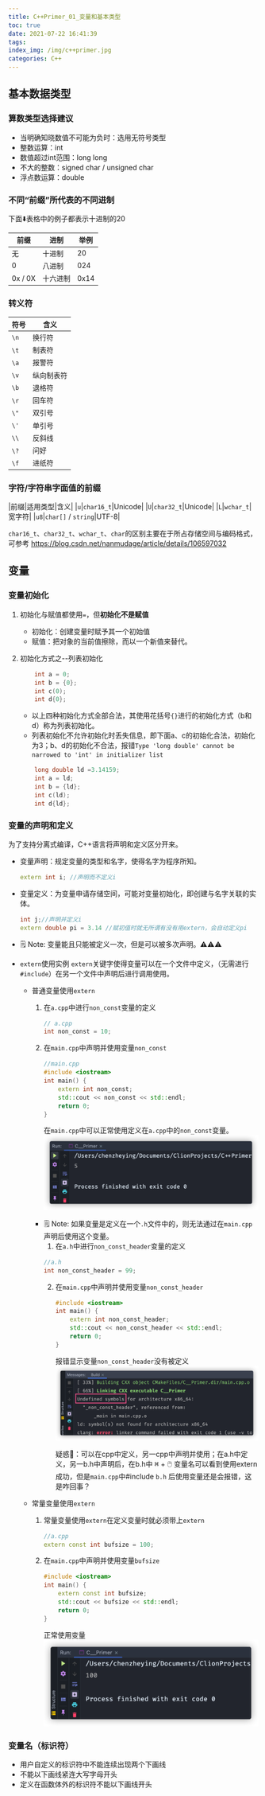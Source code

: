 ```yaml
---
title: C++Primer_01_变量和基本类型
toc: true
date: 2021-07-22 16:41:39
tags:
index_img: /img/c++primer.jpg
categories: C++
---
```

## 基本数据类型
### 算数类型选择建议
- 当明确知晓数值不可能为负时：选用无符号类型
- 整数运算：int
- 数值超过int范围：long long
- 不大的整数：signed char / unsigned char
- 浮点数运算：double

### 不同“前缀”所代表的不同进制

下面⬇️表格中的例子都表示十进制的20

|前缀|进制|举例|
|-----|--------|---|
|无|十进制|20|
|0|八进制|024|
|0x / 0X|十六进制|0x14|

### 转义符
|符号|含义|
|---|----|
|`\n`|换行符|
|`\t`|制表符|
|`\a`|报警符|
|`\v`|纵向制表符|
|`\b`|退格符|
|`\r`|回车符|
|`\"`|双引号|
|`\'`|单引号|
|`\\`|反斜线|
|`\?`|问好|
|`\f`|进纸符|

### 字符/字符串字面值的前缀

|前缀|适用类型|含义|
|`u`|`char16_t`|Unicode|
|`U`|`char32_t`|Unicode|
|`L`|`wchar_t`|宽字符|
|`u8`|`char[]` / `string`|UTF-8|

`char16_t`、`char32_t`、`wchar_t`、`char`的区别主要在于所占存储空间与编码格式，可参考 https://blog.csdn.net/nanmudage/article/details/106597032


## 变量
### 变量初始化
1. 初始化与赋值都使用`=`，但**初始化不是赋值**
   - 初始化：创建变量时赋予其一个初始值
   - 赋值：把对象的当前值擦除，而以一个新值来替代。
2. 初始化方式之--列表初始化
    ```cpp
        int a = 0;
        int b = {0};
        int c(0);
        int d{0};
    ```

   - 以上四种初始化方式全部合法，其使用花括号`{}`进行的初始化方式（b和d）称为列表初始化。
   - 列表初始化不允许初始化时丢失信息，即下面a、c的初始化合法，初始化为3；b、d的初始化不合法，报错`Type 'long double' cannot be narrowed to 'int' in initializer list`

    ```cpp
        long double ld =3.14159;
        int a = ld;
        int b = {ld};
        int c(ld);
        int d{ld};
    ```

### 变量的声明和定义
为了支持分离式编译，C++语言将声明和定义区分开来。
- 变量声明：规定变量的类型和名字，使得名字为程序所知。
    ```cpp
    extern int i; //声明而不定义i
    ```
- 变量定义：为变量申请存储空间，可能对变量初始化，即创建与名字关联的实体。
    ```cpp
    int j;//声明并定义i
    extern double pi = 3.14 //赋初值时就无所谓有没有用extern，会自动定义pi
    ```
- 🗒️ Note: 变量能且只能被定义一次，但是可以被多次声明。⚠️⚠️⚠️  

- `extern`使用实例
`extern`关键字使得变量可以在一个文件中定义，（无需进行`#include`）在另一个文件中声明后进行调用使用。
  - 普通变量使用`extern`  
    1. 在`a.cpp`中进行`non_const`变量的定义  
          ```cpp
          // a.cpp
          int non_const = 10;
          ```
    2. 在`main.cpp`中声明并使用变量`non_const`
          ```cpp
          //main.cpp
          #include <iostream>
          int main() {
              extern int non_const;
              std::cout << non_const << std::endl;
              return 0;
          }
          ```

          在`main.cpp`中可以正常使用定义在`a.cpp`中的`non_const`变量。
          ![](C-Primer-01-变量和基本类型/2021-07-29-17-08-18.png)
      - 🗒️ Note: 如果变量是定义在一个`.h`文件中的，则无法通过在`main.cpp`声明后使用这个变量。
         1. 在`a.h`中进行`non_const_header`变量的定义
         ```cpp
         //a.h
         int non_const_header = 99;
         ```
         2. 在`main.cpp`中声明并使用变量`non_const_header`
              ```cpp
              #include <iostream>
              int main() {
                  extern int non_const_header;
                  std::cout << non_const_header << std::endl;
                  return 0;
              }
              ```

              报错显示变量`non_const_header`没有被定义
              ![](C-Primer-01-变量和基本类型/2021-07-29-17-17-03.png)

              疑惑🤔：可以在cpp中定义，另一cpp中声明并使用；在a.h中定义，另一b.h中声明后，在b.h中 <kbd>⌘</kbd> + <kbd>🖱️</kbd> 变量名可以看到使用extern成功，但是`main.cpp`中#include `b.h` 后使用变量还是会报错，这是咋回事？

  - 常量变量使用`extern`
    1. 常量变量使用`extern`在定义变量时就必须带上`extern`
        ```cpp
        //a.cpp
        extern const int bufsize = 100;
        ```
    2. 在`main.cpp`中声明并使用变量`bufsize`
        ```cpp
        #include <iostream>
        int main() {
            extern const int bufsize;
            std::cout << bufsize << std::endl;
            return 0;
        }
        ```

        正常使用变量
        ![](C-Primer-01-变量和基本类型/2021-07-29-17-37-33.png)
### 变量名（标识符）
- 用户自定义的标识符中不能连续出现两个下画线
- 不能以下画线紧连大写字母开头
- 定义在函数体外的标识符不能以下画线开头